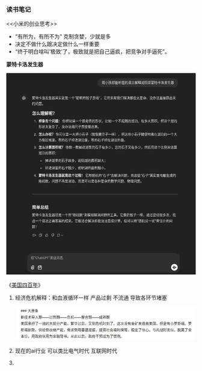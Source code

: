 ### 读书笔记

<<小米的创业思考>>

- “有所为，有所不为” 克制贪婪，少就是多 
- 决定不做什么跟决定做什么一样重要
- “终于明白啥叫‘极致’了，极致就是把自己逼疯，把竞争对手逼死”。



**蒙特卡洛发生器**

![image-20241213100051797](book_note.assets/image-20241213100051797.png)



《[美国四百年](https://book.douban.com/review/14381392/)》

1. 经济危机解释：和血液循环一样 产品过剩 不流通 导致各环节堵塞

   ![image-20250214171015057](book_note.assets/image-20250214171015057.png)

2. 现在的ai行业 可以类比电气时代 互联网时代

3. 

